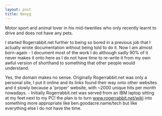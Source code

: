 ```yaml
---
layout: post 
title: Benyg
---
```


Motor sport and animal lover in his mid-twenties who only recently
learnt to drive and does not have any pets.

I started Rogerrabbit.net further to being so bored in a previous job
that I actually wrote documentation without being told to do it. Now I
am almost born-again - I document most of the work I do although sadly
90% of it never makes it onto here as I do not have time to re-write it
from my own awful version of shorthand to something that other people
would understand.

Yes, the domain makes no sense. Originally Rogerrabbit.net was only a
personal site, I put it online and its links found their way onto other
websites and it slowly because a \'proper\' website, with \~2000 unique
hits per month nowadays. - Initially Rogerrabbit.net was served from an
IBM laptop sitting at my feet next to my PC! the plan is to turn
www.rogerrabbit.net/wiki into something more appropriate like
ben.goodacre.name/tech but like everything else I do not have the time.
